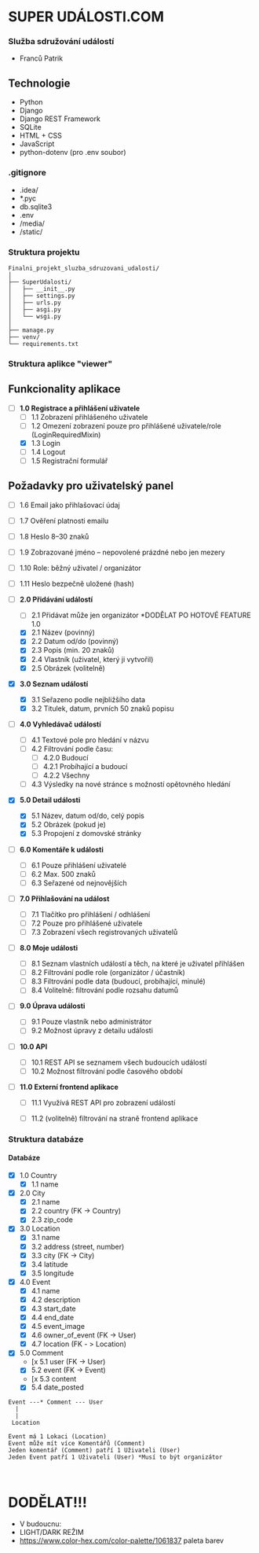 # SUPER UDÁLOSTI.COM

### Služba sdružování událostí
- Franců Patrik

## Technologie
- Python
- Django
- Django REST Framework
- SQLite
- HTML + CSS
- JavaScript
- python-dotenv (pro .env soubor)

### .gitignore
* .idea/
* *.pyc
* db.sqlite3
* .env
* /media/
* /static/

### Struktura projektu
```plaintext
Finalni_projekt_sluzba_sdruzovani_udalosti/
│
├── SuperUdalosti/
│   ├── __init__.py
│   ├── settings.py
│   ├── urls.py
│   ├── asgi.py
│   └── wsgi.py
│
├── manage.py
├── venv/
└── requirements.txt
```

### Struktura aplikce "viewer"


## Funkcionality aplikace

- [ ] **1.0 Registrace a přihlášení uživatele**
  - [ ] 1.1 Zobrazení přihlášeného uživatele
  - [ ] 1.2 Omezení zobrazení pouze pro přihlášené uživatele/role (LoginRequiredMixin)
  - [x] 1.3 Login
  - [ ] 1.4 Logout
  - [ ] 1.5 Registrační formulář

## Požadavky pro uživatelský panel
  - [ ] 1.6 Email jako přihlašovací údaj
  - [ ] 1.7 Ověření platnosti emailu
  - [ ] 1.8 Heslo 8–30 znaků
  - [ ] 1.9 Zobrazované jméno – nepovolené prázdné nebo jen mezery
  - [ ] 1.10 Role: běžný uživatel / organizátor
  - [ ] 1.11 Heslo bezpečně uložené (hash)


- [ ] **2.0 Přidávání událostí**
  - [ ] 2.1 Přidávat může jen organizátor *DODĚLAT PO HOTOVÉ FEATURE 1.0
  - [x] 2.1 Název (povinný)
  - [x] 2.2 Datum od/do (povinný)
  - [x] 2.3 Popis (min. 20 znaků)
  - [x] 2.4 Vlastník (uživatel, který ji vytvořil)
  - [x] 2.5 Obrázek (volitelně)

- [x] **3.0 Seznam událostí**
  - [x] 3.1 Seřazeno podle nejbližšího data
  - [x] 3.2 Titulek, datum, prvních 50 znaků popisu

- [ ] **4.0 Vyhledávač událostí**
  - [ ] 4.1 Textové pole pro hledání v názvu
  - [ ] 4.2 Filtrování podle času:
    - [ ] 4.2.0 Budoucí
    - [ ] 4.2.1 Probíhající a budoucí
    - [ ] 4.2.2 Všechny
  - [ ] 4.3 Výsledky na nové stránce s možností opětovného hledání

- [x] **5.0 Detail události**
  - [x] 5.1 Název, datum od/do, celý popis
  - [x] 5.2 Obrázek (pokud je)
  - [x] 5.3 Propojení z domovské stránky

- [ ] **6.0 Komentáře k události**
  - [ ] 6.1 Pouze přihlášení uživatelé
  - [ ] 6.2 Max. 500 znaků
  - [ ] 6.3 Seřazené od nejnovějších

- [ ] **7.0 Přihlašování na událost**
  - [ ] 7.1 Tlačítko pro přihlášení / odhlášení
  - [ ] 7.2 Pouze pro přihlášené uživatele
  - [ ] 7.3 Zobrazení všech registrovaných uživatelů

- [ ] **8.0 Moje události**
  - [ ] 8.1 Seznam vlastních událostí a těch, na které je uživatel přihlášen
  - [ ] 8.2 Filtrování podle role (organizátor / účastník)
  - [ ] 8.3 Filtrování podle data (budoucí, probíhající, minulé)
  - [ ] 8.4 Volitelně: filtrování podle rozsahu datumů

- [ ] **9.0 Úprava události**
  - [ ] 9.1 Pouze vlastník nebo administrátor
  - [ ] 9.2 Možnost úpravy z detailu události

- [ ] **10.0 API**
  - [ ] 10.1 REST API se seznamem všech budoucích událostí
  - [ ] 10.2 Možnost filtrování podle časového období

- [ ] **11.0 Externí frontend aplikace**
  - [ ] 11.1 Využívá REST API pro zobrazení událostí
  - [ ] 11.2 (volitelně) filtrování na straně frontend aplikace


### Struktura databáze

#### Databáze


- [x] 1.0 Country
  - [x] 1.1 name

- [x] 2.0 City
  - [x] 2.1 name
  - [x] 2.2 country (FK -> Country)
  - [x] 2.3 zip_code

- [x] 3.0 Location
  - [x] 3.1 name
  - [x] 3.2 address (street, number)
  - [x] 3.3 city (FK -> City)
  - [x] 3.4 latitude
  - [x] 3.5 longitude

- [x] 4.0 Event
  - [x] 4.1 name
  - [x] 4.2 description
  - [x] 4.3 start_date
  - [x] 4.4 end_date
  - [x] 4.5 event_image
  - [x] 4.6 owner_of_event (FK -> User)
  - [x] 4.7 location (FK - > Location)
 
- [x] 5.0 Comment
  - [x 5.1 user (FK -> User)
  - [x] 5.2 event (FK -> Event)
  - [x 5.3 content
  - [x] 5.4 date_posted

```plaintext
Event ---* Comment --- User
  |
  |
 Location

Event má 1 Lokaci (Location) 
Event může mít více Komentářů (Comment)
Jeden komentář (Comment) patří 1 Uživateli (User)
Jeden Event patří 1 Uživateli (User) *Musí to být organizátor



```
# DODĚLAT!!!



- V budoucnu:
- LIGHT/DARK REŽIM
- https://www.color-hex.com/color-palette/1061837 paleta barev

